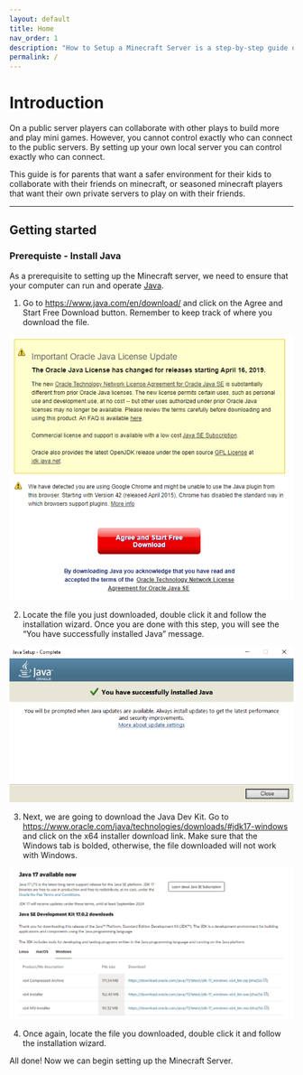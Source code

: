 ```yaml
---
layout: default
title: Home
nav_order: 1
description: "How to Setup a Minecraft Server is a step-by-step guide on how to run and operate a Minecraft Java Edition Server."
permalink: /
---
```


# Introduction

On a public server players can collaborate with other plays to build more and play mini games. However, you cannot control exactly who can connect to the public servers. By setting up your own local server you can control exactly who can connect.

This guide is for parents that want a safer environment for their kids to collaborate with their friends on minecraft, or seasoned minecraft players that want their own private servers to play on with their friends.

---

## Getting started

### Prerequiste - Install Java

As a prerequisite to setting up the Minecraft server, we need to ensure that your computer can run and operate [Java](https://www.java.com/en/). 

1. Go to https://www.java.com/en/download/ and click on the Agree and Start Free Download button. Remember to keep track of where you download the file.

![Download Java](assets/images/Pre1.1.PNG)

2. Locate the file you just downloaded, double click it and follow the installation wizard. Once you are done with this step, you will see the “You have successfully installed Java” message.

![Succesful Java Install](assets/images/Pre1.2.PNG)

3. Next, we are going to download the Java Dev Kit. Go to https://www.oracle.com/java/technologies/downloads/#jdk17-windows and click on the x64 installer download link. Make sure that the Windows tab is bolded, otherwise, the file downloaded will not work with Windows.

![Download Java Devkit](assets/images/Pre1.3.png)

4. Once again, locate the file you downloaded, double click it and follow the installation wizard.

All done! Now we can begin setting up the Minecraft Server.
